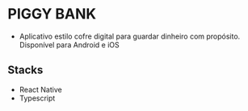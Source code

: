# PIGGY BANK
- Aplicativo estilo cofre digital para guardar dinheiro com propósito. Disponível para Android e iOS

## Stacks
- React Native
- Typescript

